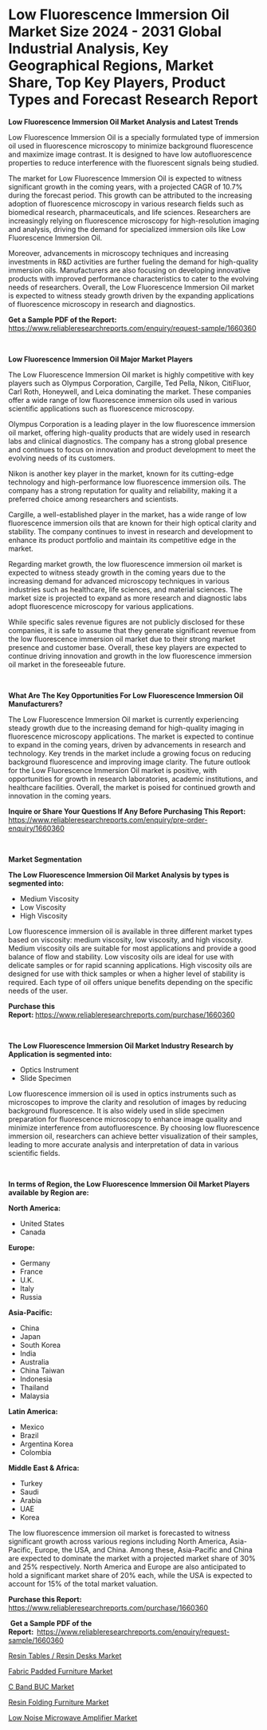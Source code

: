 <p><h1>Low Fluorescence Immersion Oil Market Size 2024 - 2031 Global Industrial Analysis, Key Geographical Regions, Market Share, Top Key Players, Product Types and Forecast Research Report</h1></p><p><strong>Low Fluorescence Immersion Oil Market Analysis and Latest Trends</strong></p>
<p><p>Low Fluorescence Immersion Oil is a specially formulated type of immersion oil used in fluorescence microscopy to minimize background fluorescence and maximize image contrast. It is designed to have low autofluorescence properties to reduce interference with the fluorescent signals being studied.</p><p>The market for Low Fluorescence Immersion Oil is expected to witness significant growth in the coming years, with a projected CAGR of 10.7% during the forecast period. This growth can be attributed to the increasing adoption of fluorescence microscopy in various research fields such as biomedical research, pharmaceuticals, and life sciences. Researchers are increasingly relying on fluorescence microscopy for high-resolution imaging and analysis, driving the demand for specialized immersion oils like Low Fluorescence Immersion Oil.</p><p>Moreover, advancements in microscopy techniques and increasing investments in R&D activities are further fueling the demand for high-quality immersion oils. Manufacturers are also focusing on developing innovative products with improved performance characteristics to cater to the evolving needs of researchers. Overall, the Low Fluorescence Immersion Oil market is expected to witness steady growth driven by the expanding applications of fluorescence microscopy in research and diagnostics.</p></p>
<p><strong>Get a Sample PDF of the Report:&nbsp;</strong> <a href="https://www.reliableresearchreports.com/enquiry/request-sample/1660360">https://www.reliableresearchreports.com/enquiry/request-sample/1660360</a></p>
<p>&nbsp;</p>
<p><strong>Low Fluorescence Immersion Oil Major Market Players</strong></p>
<p><p>The Low Fluorescence Immersion Oil market is highly competitive with key players such as Olympus Corporation, Cargille, Ted Pella, Nikon, CitiFluor, Carl Roth, Honeywell, and Leica dominating the market. These companies offer a wide range of low fluorescence immersion oils used in various scientific applications such as fluorescence microscopy.</p><p>Olympus Corporation is a leading player in the low fluorescence immersion oil market, offering high-quality products that are widely used in research labs and clinical diagnostics. The company has a strong global presence and continues to focus on innovation and product development to meet the evolving needs of its customers.</p><p>Nikon is another key player in the market, known for its cutting-edge technology and high-performance low fluorescence immersion oils. The company has a strong reputation for quality and reliability, making it a preferred choice among researchers and scientists.</p><p>Cargille, a well-established player in the market, has a wide range of low fluorescence immersion oils that are known for their high optical clarity and stability. The company continues to invest in research and development to enhance its product portfolio and maintain its competitive edge in the market.</p><p>Regarding market growth, the low fluorescence immersion oil market is expected to witness steady growth in the coming years due to the increasing demand for advanced microscopy techniques in various industries such as healthcare, life sciences, and material sciences. The market size is projected to expand as more research and diagnostic labs adopt fluorescence microscopy for various applications.</p><p>While specific sales revenue figures are not publicly disclosed for these companies, it is safe to assume that they generate significant revenue from the low fluorescence immersion oil market due to their strong market presence and customer base. Overall, these key players are expected to continue driving innovation and growth in the low fluorescence immersion oil market in the foreseeable future.</p></p>
<p>&nbsp;</p>
<p><strong>What Are The Key Opportunities For Low Fluorescence Immersion Oil Manufacturers?</strong></p>
<p><p>The Low Fluorescence Immersion Oil market is currently experiencing steady growth due to the increasing demand for high-quality imaging in fluorescence microscopy applications. The market is expected to continue to expand in the coming years, driven by advancements in research and technology. Key trends in the market include a growing focus on reducing background fluorescence and improving image clarity. The future outlook for the Low Fluorescence Immersion Oil market is positive, with opportunities for growth in research laboratories, academic institutions, and healthcare facilities. Overall, the market is poised for continued growth and innovation in the coming years.</p></p>
<p><strong>Inquire or Share Your Questions If Any Before Purchasing This Report:</strong> <a href="https://www.reliableresearchreports.com/enquiry/pre-order-enquiry/1660360">https://www.reliableresearchreports.com/enquiry/pre-order-enquiry/1660360</a></p>
<p>&nbsp;</p>
<p><strong>Market Segmentation</strong></p>
<p><strong>The Low Fluorescence Immersion Oil Market Analysis by types is segmented into:</strong></p>
<p><ul><li>Medium Viscosity</li><li>Low Viscosity</li><li>High Viscosity</li></ul></p>
<p><p>Low fluorescence immersion oil is available in three different market types based on viscosity: medium viscosity, low viscosity, and high viscosity. Medium viscosity oils are suitable for most applications and provide a good balance of flow and stability. Low viscosity oils are ideal for use with delicate samples or for rapid scanning applications. High viscosity oils are designed for use with thick samples or when a higher level of stability is required. Each type of oil offers unique benefits depending on the specific needs of the user.</p></p>
<p><strong>Purchase this Report:&nbsp;</strong><a href="https://www.reliableresearchreports.com/purchase/1660360">https://www.reliableresearchreports.com/purchase/1660360</a></p>
<p>&nbsp;</p>
<p><strong>The Low Fluorescence Immersion Oil Market Industry Research by Application is segmented into:</strong></p>
<p><ul><li>Optics Instrument</li><li>Slide Specimen</li></ul></p>
<p><p>Low fluorescence immersion oil is used in optics instruments such as microscopes to improve the clarity and resolution of images by reducing background fluorescence. It is also widely used in slide specimen preparation for fluorescence microscopy to enhance image quality and minimize interference from autofluorescence. By choosing low fluorescence immersion oil, researchers can achieve better visualization of their samples, leading to more accurate analysis and interpretation of data in various scientific fields.</p></p>
<p>&nbsp;</p>
<p><strong>In terms of Region, the Low Fluorescence Immersion Oil Market Players available by Region are:</strong></p>
<p>
    <p> <strong> North America: </strong>
        <ul>
            <li>United States</li>
            <li>Canada</li>
        </ul>
        </p> 
    <p> <strong> Europe: </strong>
        <ul>
            <li>Germany</li>
            <li>France</li>
            <li>U.K.</li>
            <li>Italy</li>
            <li>Russia</li>
        </ul>
        </p> 
    <p> <strong> Asia-Pacific: </strong>
        <ul>
            <li>China</li>
            <li>Japan</li>
            <li>South Korea</li>
            <li>India</li>
            <li>Australia</li>
            <li>China Taiwan</li>
            <li>Indonesia</li>
            <li>Thailand</li>
            <li>Malaysia</li>
        </ul>
        </p> 
    <p> <strong> Latin America: </strong>
        <ul>
            <li>Mexico</li>
            <li>Brazil</li>
            <li>Argentina Korea</li>
            <li>Colombia</li>
        </ul>
        </p> 
    <p> <strong> Middle East & Africa: </strong>
        <ul>
            <li>Turkey</li>
            <li>Saudi</li>
            <li>Arabia</li>
            <li>UAE</li>
            <li>Korea</li>
        </ul>
    </p>
    </p>
<p><p>The low fluorescence immersion oil market is forecasted to witness significant growth across various regions including North America, Asia-Pacific, Europe, the USA, and China. Among these, Asia-Pacific and China are expected to dominate the market with a projected market share of 30% and 25% respectively. North America and Europe are also anticipated to hold a significant market share of 20% each, while the USA is expected to account for 15% of the total market valuation.</p></p>
<p><strong>Purchase this Report: </strong><a href="https://www.reliableresearchreports.com/purchase/1660360">https://www.reliableresearchreports.com/purchase/1660360</a></p>
<p>&nbsp;<strong>Get a Sample PDF of the Report:&nbsp;&nbsp;</strong><a href="https://www.reliableresearchreports.com/enquiry/request-sample/1660360">https://www.reliableresearchreports.com/enquiry/request-sample/1660360</a></p>
<p><strong></strong></p>
<p><p><a href="https://thundering-castanet-c65.notion.site/Resin-Tables-Resin-Desks-Market-Research-Report-Provides-thorough-Industry-Overview-which-offers--c6888fca6c68468c8fe48086ca83cee1">Resin Tables / Resin Desks Market</a></p><p><a href="https://bubble-tree-ea4.notion.site/Fabric-Padded-Furniture-Market-Analysis-Examines-its-Scope-on-Growth-Opportunities-and-Forecasted-T-1d6c650f2b05433183187c7b75c87c2c">Fabric Padded Furniture Market</a></p><p><a href="https://view.publitas.com/reportprime-1/c-band-buc-market-growth-market-trends-covid-19-impact-and-forecasts-for-period-from-2024-2031/">C Band BUC Market</a></p><p><a href="https://bubble-tree-ea4.notion.site/Resin-Folding-Furniture-Market-Offers-Provide-Insightful-Data-for-the-Time-Period-from-2024-to-2031--3e5c37aa6786493aa1804d4a6feaa7a9">Resin Folding Furniture Market</a></p><p><a href="https://view.publitas.com/reportprime-1/low-noise-microwave-amplifier-market-size-and-growth-market-segmentation-regional-and-country-breakdowns-and-market-trends-for-period-from-2024-2031/">Low Noise Microwave Amplifier Market</a></p></p>